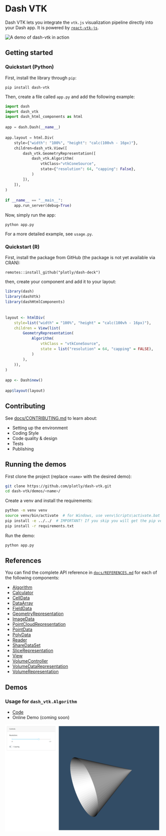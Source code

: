 # Dash VTK

Dash VTK lets you integrate the `vtk.js` visualization pipeline directly into your Dash app. It is powered by [`react-vtk-js`](https://github.com/Kitware/react-vtk-js/).

![A demo of dash-vtk in action](./docs/images/vtk-demo.gif)

## Getting started

### Quickstart (Python)

First, install the library through `pip`:
```
pip install dash-vtk
```

Then, create a file called `app.py` and add the following example:

```python
import dash
import dash_vtk
import dash_html_components as html

app = dash.Dash(__name__)

app.layout = html.Div(
    style={"width": "100%", "height": "calc(100vh - 16px)"},
    children=dash_vtk.View([
        dash_vtk.GeometryRepresentation([
            dash_vtk.Algorithm(
                vtkClass="vtkConeSource",
                state={"resolution": 64, "capping": False},
            )
        ]),
    ]),
)

if __name__ == "__main__":
    app.run_server(debug=True)
```

Now, simply run the app:
```
python app.py
```

For a more detailed example, see `usage.py`.

### Quickstart (R)

First, install the package from GitHub (the package is not yet available via CRAN):
```
remotes::install_github("plotly/dash-deck")
```

then, create your component and add it to your layout:

```r
library(dash)
library(dashVtk)
library(dashHtmlComponents)


layout <- htmlDiv(
    style=list("width" = "100%", "height" = "calc(100vh - 16px)"),
    children = View(list(
        GeometryRepresentation(
            Algorithm(
                vtkClass = "vtkConeSource",
                state = list("resolution" = 64, "capping" = FALSE),
            )
        ),
    )),
)

app <- Dash$new()

app$layout(layout)
```
## Contributing

See [docs/CONTRIBUTING.md](./docs/CONTRIBUTING.md) to learn about:

* Setting up the environment
* Coding Style
* Code quality & design
* Tests
* Publishing


## Running the demos

First clone the project (replace `<name>` with the desired demo):

``` bash
git clone https://github.com/plotly/dash-vtk.git
cd dash-vtk/demos/<name>/
```

Create a venv and install the requirements:
```bash
python -m venv venv
source venv/bin/activate  # for Windows, use venv\Scripts\activate.bat
pip install -e ../../  # IMPORTANT! If you skip you will get the pip version of dash-vtk
pip install -r requirements.txt
```

Run the demo:
```bash
python app.py
```

## References

You can find the complete API reference in [`docs/REFERENCES.md`](./docs/REFERENCES.md) for each of the following components:
- [Algorithm](./docs/REFERENCES.md#Algorithm)
- [Calculator](./docs/REFERENCES.md#Calculator)
- [CellData](./docs/REFERENCES.md#CellData)
- [DataArray](./docs/REFERENCES.md#DataArray)
- [FieldData](./docs/REFERENCES.md#FieldData)
- [GeometryRepresentation](./docs/REFERENCES.md#GeometryRepresentation)
- [ImageData](./docs/REFERENCES.md#ImageData)
- [PointCloudRepresentation](./docs/REFERENCES.md#PointCloudRepresentation)
- [PointData](./docs/REFERENCES.md#PointData)
- [PolyData](./docs/REFERENCES.md#PolyData)
- [Reader](./docs/REFERENCES.md#Reader)
- [ShareDataSet](./docs/REFERENCES.md#ShareDataSet)
- [SliceRepresentation](./docs/REFERENCES.md#SliceRepresentation)
- [View](./docs/REFERENCES.md#View)
- [VolumeController](./docs/REFERENCES.md#VolumeController)
- [VolumeDataRepresentation](./docs/REFERENCES.md#VolumeDataRepresentation)
- [VolumeRepresentation](./docs/REFERENCES.md#VolumeRepresentation)


## Demos

### Usage for `dash_vtk.Algorithm`

* [Code](./demos/usage-algorithm)
* Online Demo (coming soon)

![A demo of the usage-algorithm app](demos/usage-algorithm/demo.jpg)
